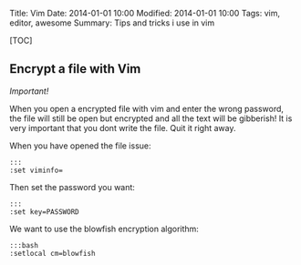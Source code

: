 Title: Vim 
Date: 2014-01-01 10:00
Modified: 2014-01-01 10:00
Tags: vim, editor, awesome
Summary: Tips and tricks i use in vim

[TOC]

## Encrypt a file with Vim

*Important!*

When you open a encrypted file with vim and enter the wrong password, the file will still be open but encrypted and all the text will be gibberish! It is very important that you dont write the file. Quit it right away.

When you have opened the file issue:

    :::
    :set viminfo=

Then set the password you want:

    :::
    :set key=PASSWORD

We want to use the blowfish encryption algorithm:

    :::bash
    :setlocal cm=blowfish
